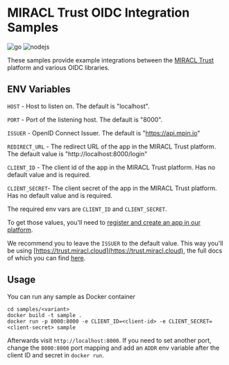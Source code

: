 # MIRACL Trust OIDC Integration Samples

![go](https://github.com/miracl/oidc-samples/workflows/go/badge.svg)
![nodejs](https://github.com/miracl/oidc-samples/workflows/nodejs/badge.svg)


These samples provide example integrations between the [MIRACL Trust](https://miracl.com) platform and various OIDC libraries.

## ENV Variables

`HOST` - Host to listen on. The default is "localhost".

`PORT` - Port of the listening host. The default is "8000".

`ISSUER` - OpenID Connect Issuer. The default is "https://api.mpin.io"

`REDIRECT_URL` - The redirect URL of the app in the MIRACL Trust platform. The default value is "http://localhost:8000/login"

`CLIENT_ID` - The client id of the app in the MIRACL Trust platform. Has no default value and is required.

`CLIENT_SECRET`- The client secret of the app in the MIRACL Trust platform. Has no default value and is required.


The required env vars are `CLIENT_ID` and `CLIENT_SECRET`.

To get those values, you'll need to [register and create an app in our platform](https://docs.miracl.cloud/get-started/).

We recommend you to leave the `ISSUER` to the default value. This way you'll be using [https://trust.miracl.cloud](https://trust.miracl.cloud), the full docs of which you can find [here](https://docs.miracl.cloud/).

## Usage

You can run any sample as Docker container

```
cd samples/<variant>
docker build -t sample .
docker run -p 8000:8000 -e CLIENT_ID=<client-id> -e CLIENT_SECRET=<client-secret> sample
```

Afterwards visit `http://localhost:8000`. If you need to set another port, change the `8000:8000` port mapping and add an `ADDR` env variable after the client ID and secret in `docker run`.
